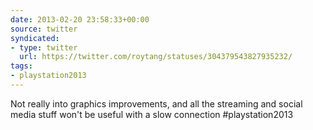 ```yaml
---
date: 2013-02-20 23:58:33+00:00
source: twitter
syndicated:
- type: twitter
  url: https://twitter.com/roytang/statuses/304379543827935232/
tags:
- playstation2013
---
```


Not really into graphics improvements, and all the streaming and social media stuff won't be useful with a slow connection #playstation2013